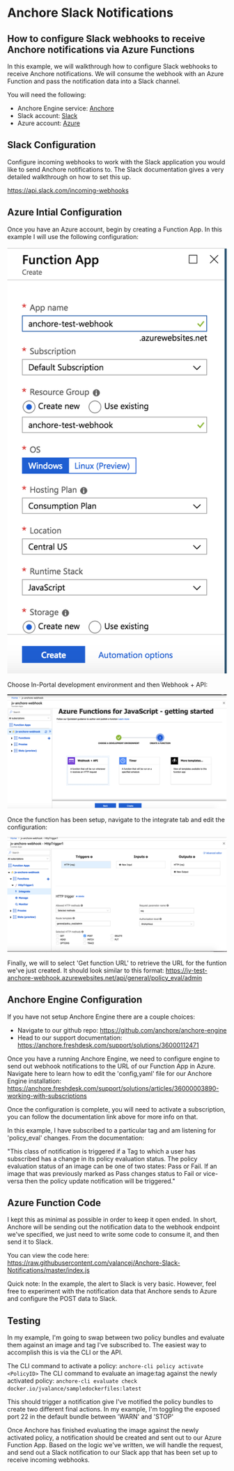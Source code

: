 # Anchore Slack Notifications

## How to configure Slack webhooks to receive Anchore notifications via Azure Functions

In this example, we will walkthrough how to configure Slack webhooks to receive Anchore notifications. We will consume the webhook with an Azure Function and pass the notification data into a Slack channel.


You will need the following:

- Anchore Engine service: [Anchore](https:;//anchore.com)
- Slack account: [Slack](https://slack.com)
- Azure account: [Azure](https://azure.microsoft.com)

## Slack Configuration

Configure incoming webhooks to work with the Slack application you would like to send Anchore notifications to. The Slack documentation gives a very detailed walkthrough on how to set this up. 

https://api.slack.com/incoming-webhooks

## Azure Intial Configuration

Once you have an Azure account, begin by creating a Function App. In this example I will use the following configuration: 

![Screenshot](images/function_config.png)

Choose In-Portal development environment and then Webhook + API: 

![config](images/create_function_config.png)

Once the function has been setup, navigate to the integrate tab and edit the configuration: 

![integrate](images/integrate_config.png)

Finally, we will to select 'Get function URL' to retrieve the URL for the funtion we've just created. It should look similar to this format: https://jv-test-anchore-webhook.azurewebsites.net/api/general/policy_eval/admin

## Anchore Engine Configuration

If you have not setup Anchore Engine there are a couple choices:
- Navigate to our github repo: https://github.com/anchore/anchore-engine 
- Head to our support documentation: https://anchore.freshdesk.com/support/solutions/36000112471

Once you have a running Anchore Engine, we need to configure engine to send out webhook notifications to the URL of our Function App in Azure. Navigate here to learn how to edit the 'config,yaml' file for our Anchore Engine installation: https://anchore.freshdesk.com/support/solutions/articles/36000003890-working-with-subscriptions

Once the configuration is complete, you will need to activate a subscription, you can follow the documentation link above for more info on that. 

In this example, I have subscribed to a particular tag and am listening for 'policy_eval' changes. From the documentation: 

"This class of notification is triggered if a Tag to which a user has subscribed has a change in its policy evaluation status. The policy evaluation status of an image can be one of two states: Pass or Fail. If an image that was previously marked as Pass changes status to Fail or vice-versa then the policy update notification will be triggered."

## Azure Function Code

I kept this as minimal as possible in order to keep it open ended. In short, Anchore will be sending out the notification data to the webhook endpoint we've specified, we just need to write some code to consume it, and then send it to Slack. 

You can view the code here: https://raw.githubusercontent.com/valancej/Anchore-Slack-Notifications/master/index.js

Quick note: In the example, the alert to Slack is very basic. However, feel free to experiment with the notification data that Anchore sends to Azure and configure the POST data to Slack. 

## Testing

In my example, I'm going to swap between two policy bundles and evaluate them against an image and tag I've subscribed to. The easiest way to accomplish this is via the CLI or the API.

The CLI command to activate a policy: `anchore-cli policy activate <PolicyID>`
The CLI command to evaluate an image:tag against the newly activated policy: `anchore-cli evaluate check docker.io/jvalance/sampledockerfiles:latest`

This should trigger a notification give I've motified the policy bundles to create two different final actions. In my example, I'm toggling the exposed port 22 in the default bundle between 'WARN' and 'STOP'

Once Anchore has finished evaluating the image against the newly activated policy, a notification should be created and sent out to our Azure Function App. Based on the logic we've written, we will handle the request, and send out a Slack notification to our Slack app that has been set up to receive incoming webhooks. 